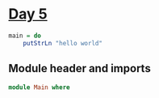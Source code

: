 # [Day 5](https://adventofcode.com/2024/day/5)

```haskell top:3
main = do
    putStrLn "hello world"
```

## Module header and imports

```haskell top
module Main where
```
